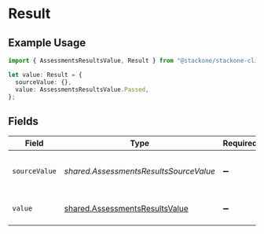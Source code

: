 # Result

## Example Usage

```typescript
import { AssessmentsResultsValue, Result } from "@stackone/stackone-client-ts/sdk/models/shared";

let value: Result = {
  sourceValue: {},
  value: AssessmentsResultsValue.Passed,
};
```

## Fields

| Field                                                                                   | Type                                                                                    | Required                                                                                | Description                                                                             | Example                                                                                 |
| --------------------------------------------------------------------------------------- | --------------------------------------------------------------------------------------- | --------------------------------------------------------------------------------------- | --------------------------------------------------------------------------------------- | --------------------------------------------------------------------------------------- |
| `sourceValue`                                                                           | *shared.AssessmentsResultsSourceValue*                                                  | :heavy_minus_sign:                                                                      | The source value of the assessment result.                                              | Passed                                                                                  |
| `value`                                                                                 | [shared.AssessmentsResultsValue](../../../sdk/models/shared/assessmentsresultsvalue.md) | :heavy_minus_sign:                                                                      | The result of the assessment.                                                           | passed                                                                                  |